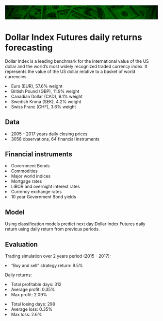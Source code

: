 ![alt text](https://github.com/iurigo/Dollar-Index-Futures-Forecasting/blob/master/Charts/background5.jpg)

# Dollar Index Futures daily returns forecasting

Dollar Index is a leading benchmark for the international value of the US dollar and the world’s most widely recognized traded currency index. It represents the value of the US dollar relative to a basket of world currencies.

<li> Euro (EUR), 57.6% weight
<li> British Pound (GBP), 11.9% weight
<li> Canadian Dollar (CAD), 9.1% weight
<li> Swedish Krona (SEK), 4.2% weight
<li> Swiss Franc (CHF), 3.6% weight

## Data

<li> 2005 - 2017 years daily closing prices
<li> 3058 observations, 64 financial instruments

## Financial instruments

<li> Government Bonds
<li> Commodities
<li> Major world indices
<li> Mortgage rates
<li> LIBOR and overnight interest rates
<li> Currency exchange rates
<li> 10 year Government Bond yields

## Model

Using classification models predict next day Dollar Index Futures daily return using daily return from previous periods.

## Evaluation

Trading simulation over 2 years period (2015 - 2017):

<li> “Buy and sell” strategy return: 8.5%

Daily returns:
<li> Total profitable days: 312
<li> Average profit: 		0.35%
<li> Max profit: 			2.09%
<p>
<li> Total losing days:		298
<li> Average loss: 		    0.35%
<li> Max loss:              2.6%
